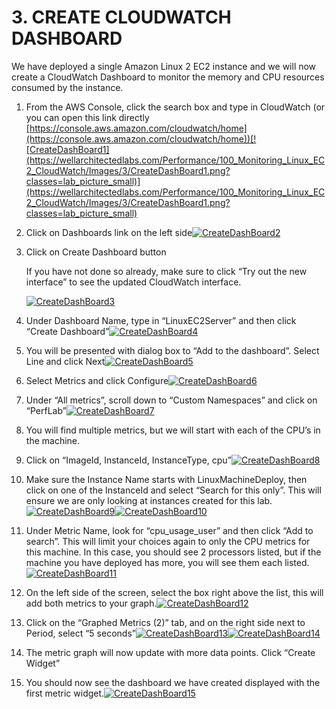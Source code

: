 # 3. CREATE CLOUDWATCH DASHBOARD

We have deployed a single Amazon Linux 2 EC2 instance and we will now create a CloudWatch Dashboard to monitor the memory and CPU resources consumed by the instance.

1.  From the AWS Console, click the search box and type in CloudWatch (or you can open this link directly  [https://console.aws.amazon.com/cloudwatch/home](https://console.aws.amazon.com/cloudwatch/home))[![CreateDashBoard1](https://wellarchitectedlabs.com/Performance/100_Monitoring_Linux_EC2_CloudWatch/Images/3/CreateDashBoard1.png?classes=lab_picture_small)](https://wellarchitectedlabs.com/Performance/100_Monitoring_Linux_EC2_CloudWatch/Images/3/CreateDashBoard1.png?classes=lab_picture_small)
2.  Click on Dashboards link on the left side[![CreateDashBoard2](https://wellarchitectedlabs.com/Performance/100_Monitoring_Linux_EC2_CloudWatch/Images/3/CreateDashBoard2.png?classes=lab_picture_small)](https://wellarchitectedlabs.com/Performance/100_Monitoring_Linux_EC2_CloudWatch/Images/3/CreateDashBoard2.png?classes=lab_picture_small)
3.  Click on Create Dashboard button

    If you have not done so already, make sure to click “Try out the new interface” to see the updated CloudWatch interface.

    [![CreateDashBoard3](https://wellarchitectedlabs.com/Performance/100_Monitoring_Linux_EC2_CloudWatch/Images/3/CreateDashBoard3.png?classes=lab_picture_small)](https://wellarchitectedlabs.com/Performance/100_Monitoring_Linux_EC2_CloudWatch/Images/3/CreateDashBoard3.png?classes=lab_picture_small)
4.  Under Dashboard Name, type in “LinuxEC2Server” and then click “Create Dashboard”[![CreateDashBoard4](https://wellarchitectedlabs.com/Performance/100_Monitoring_Linux_EC2_CloudWatch/Images/3/CreateDashBoard4.png?classes=lab_picture_small)](https://wellarchitectedlabs.com/Performance/100_Monitoring_Linux_EC2_CloudWatch/Images/3/CreateDashBoard4.png?classes=lab_picture_small)
5.  You will be presented with dialog box to “Add to the dashboard”. Select Line and click Next[![CreateDashBoard5](https://wellarchitectedlabs.com/Performance/100_Monitoring_Linux_EC2_CloudWatch/Images/3/CreateDashBoard5.png?classes=lab_picture_small)](https://wellarchitectedlabs.com/Performance/100_Monitoring_Linux_EC2_CloudWatch/Images/3/CreateDashBoard5.png?classes=lab_picture_small)
6.  Select Metrics and click Configure[![CreateDashBoard6](https://wellarchitectedlabs.com/Performance/100_Monitoring_Linux_EC2_CloudWatch/Images/3/CreateDashBoard6.png?classes=lab_picture_small)](https://wellarchitectedlabs.com/Performance/100_Monitoring_Linux_EC2_CloudWatch/Images/3/CreateDashBoard6.png?classes=lab_picture_small)
7.  Under “All metrics”, scroll down to “Custom Namespaces” and click on “PerfLab”[![CreateDashBoard7](https://wellarchitectedlabs.com/Performance/100_Monitoring_Linux_EC2_CloudWatch/Images/3/CreateDashBoard7.png?classes=lab_picture_small)](https://wellarchitectedlabs.com/Performance/100_Monitoring_Linux_EC2_CloudWatch/Images/3/CreateDashBoard7.png?classes=lab_picture_small)
8.  You will find multiple metrics, but we will start with each of the CPU’s in the machine.
9.  Click on “ImageId, InstanceId, InstanceType, cpu”[![CreateDashBoard8](https://wellarchitectedlabs.com/Performance/100_Monitoring_Linux_EC2_CloudWatch/Images/3/CreateDashBoard8.png?classes=lab_picture_small)](https://wellarchitectedlabs.com/Performance/100_Monitoring_Linux_EC2_CloudWatch/Images/3/CreateDashBoard8.png?classes=lab_picture_small)
10.  Make sure the Instance Name starts with LinuxMachineDeploy, then click on one of the InstanceId and select “Search for this only”. This will ensure we are only looking at instances created for this lab.[![CreateDashBoard9](https://wellarchitectedlabs.com/Performance/100_Monitoring_Linux_EC2_CloudWatch/Images/3/CreateDashBoard9.png?classes=lab_picture_small)](https://wellarchitectedlabs.com/Performance/100_Monitoring_Linux_EC2_CloudWatch/Images/3/CreateDashBoard9.png?classes=lab_picture_small)[![CreateDashBoard10](https://wellarchitectedlabs.com/Performance/100_Monitoring_Linux_EC2_CloudWatch/Images/3/CreateDashBoard10.png?classes=lab_picture_small)](https://wellarchitectedlabs.com/Performance/100_Monitoring_Linux_EC2_CloudWatch/Images/3/CreateDashBoard10.png?classes=lab_picture_small)
11.  Under Metric Name, look for “cpu_usage_user” and then click “Add to search”. This will limit your choices again to only the CPU metrics for this machine. In this case, you should see 2 processors listed, but if the machine you have deployed has more, you will see them each listed.[![CreateDashBoard11](https://wellarchitectedlabs.com/Performance/100_Monitoring_Linux_EC2_CloudWatch/Images/3/CreateDashBoard11.png?classes=lab_picture_small)](https://wellarchitectedlabs.com/Performance/100_Monitoring_Linux_EC2_CloudWatch/Images/3/CreateDashBoard11.png?classes=lab_picture_small)
12.  On the left side of the screen, select the box right above the list, this will add both metrics to your graph.[![CreateDashBoard12](https://wellarchitectedlabs.com/Performance/100_Monitoring_Linux_EC2_CloudWatch/Images/3/CreateDashBoard12.png?classes=lab_picture_small)](https://wellarchitectedlabs.com/Performance/100_Monitoring_Linux_EC2_CloudWatch/Images/3/CreateDashBoard12.png?classes=lab_picture_small)
13.  Click on the “Graphed Metrics (2)” tab, and on the right side next to Period, select “5 seconds”[![CreateDashBoard13](https://wellarchitectedlabs.com/Performance/100_Monitoring_Linux_EC2_CloudWatch/Images/3/CreateDashBoard13.png?classes=lab_picture_small)](https://wellarchitectedlabs.com/Performance/100_Monitoring_Linux_EC2_CloudWatch/Images/3/CreateDashBoard13.png?classes=lab_picture_small)[![CreateDashBoard14](https://wellarchitectedlabs.com/Performance/100_Monitoring_Linux_EC2_CloudWatch/Images/3/CreateDashBoard14.png?classes=lab_picture_small)](https://wellarchitectedlabs.com/Performance/100_Monitoring_Linux_EC2_CloudWatch/Images/3/CreateDashBoard14.png?classes=lab_picture_small)
14.  The metric graph will now update with more data points. Click “Create Widget”
15.  You should now see the dashboard we have created displayed with the first metric widget.[![CreateDashBoard15](https://wellarchitectedlabs.com/Performance/100_Monitoring_Linux_EC2_CloudWatch/Images/3/CreateDashBoard15.png?classes=lab_picture_small)](https://wellarchitectedlabs.com/Performance/100_Monitoring_Linux_EC2_CloudWatch/Images/3/CreateDashBoard15.png?classes=lab_picture_small)
